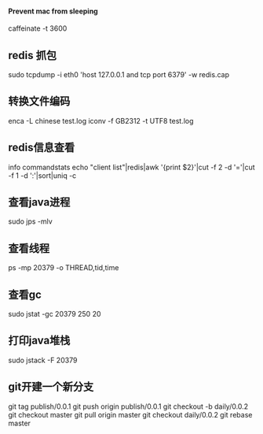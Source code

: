 
#### Prevent mac from sleeping
caffeinate -t 3600

## redis 抓包
sudo tcpdump -i eth0 'host 127.0.0.1 and tcp port 6379' -w redis.cap

## 转换文件编码
enca -L chinese test.log
iconv -f GB2312 -t UTF8 test.log

## redis信息查看
info commandstats
echo "client list"|redis|awk '{print $2}'|cut -f 2 -d '='|cut -f 1 -d ':'|sort|uniq -c

## 查看java进程
sudo jps -mlv

## 查看线程
ps -mp 20379 -o THREAD,tid,time

## 查看gc
sudo jstat -gc 20379 250 20

## 打印java堆栈
sudo jstack -F 20379

## git开建一个新分支
git tag publish/0.0.1
git push origin publish/0.0.1
git checkout -b daily/0.0.2
git checkout master
git pull origin master
git checkout daily/0.0.2
git rebase master

